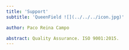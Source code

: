 ```yaml
---
title: 'Support'
subtitle: 'QueenField ![](../../../icon.jpg)'

author: Paco Reina Campo

abstract: Quality Assurance. ISO 9001:2015.
---
```

